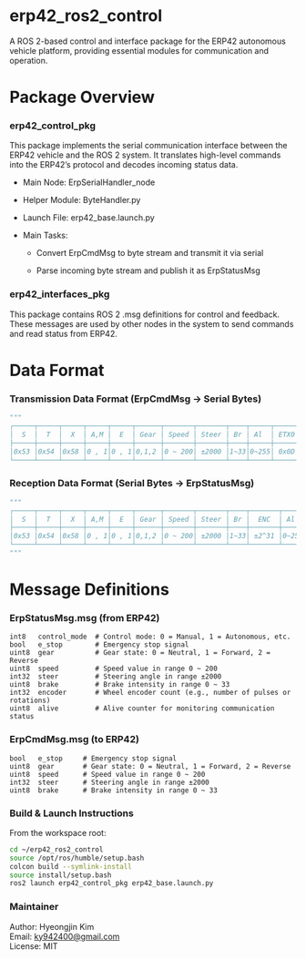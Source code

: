 # erp42_ros2_control
A ROS 2-based control and interface package for the ERP42 autonomous vehicle platform, providing essential modules for communication and operation.

# Package Overview
### erp42_control_pkg
This package implements the serial communication interface between the ERP42 vehicle and the ROS 2 system. It translates high-level commands into the ERP42’s protocol and decodes incoming status data.

* Main Node: ErpSerialHandler_node

* Helper Module: ByteHandler.py

* Launch File: erp42_base.launch.py

* Main Tasks:

    * Convert ErpCmdMsg to byte stream and transmit it via serial

  * Parse incoming byte stream and publish it as ErpStatusMsg

### erp42_interfaces_pkg
This package contains ROS 2 .msg definitions for control and feedback. These messages are used by other nodes in the system to send commands and read status from ERP42.

# Data Format
### Transmission Data Format (ErpCmdMsg → Serial Bytes)

```python
"""
┌─────┬─────┬─────┬─────┬─────┬──────┬───────┬───────┬────┬─────┬──────┬──────┐
│  S  │  T  │  X  │ A,M │  E  │ Gear │ Speed │ Steer │ Br │ Al  │ ETX0 │ ETX1 │
├─────┼─────┼─────┼─────┼─────┼──────┼───────┼───────┼────┼─────┼──────┼──────┤
│0x53 │0x54 │0x58 │0 , 1│0 , 1│0,1,2 │0 ~ 200│ ±2000 │1~33│0~255│ 0x0D │ 0x0A │
└─────┴─────┴─────┴─────┴─────┴──────┴───────┴───────┴────┴─────┴──────┴──────┘
```

### Reception Data Format (Serial Bytes → ErpStatusMsg)

```python
"""
┌─────┬─────┬─────┬─────┬─────┬──────┬───────┬───────┬────┬───────┬─────┬──────┬──────┐
│  S  │  T  │  X  │ A,M │  E  │ Gear │ Speed │ Steer │ Br │  ENC  │ Al  │ ETX0 │ ETX1 │
├─────┼─────┼─────┼─────┼─────┼──────┼───────┼───────┼────┼───────┼─────┼──────┼──────┤
│0x53 │0x54 │0x58 │0 , 1│0 , 1│0,1,2 │0 ~ 200│ ±2000 │1~33│ ±2^31 │0~255│ 0x0D │ 0x0A │
└─────┴─────┴─────┴─────┴─────┴──────┴───────┴───────┴────┴───────┴─────┴──────┴──────┘
"""
```


# Message Definitions
### ErpStatusMsg.msg (from ERP42)
```msg
int8   control_mode  # Control mode: 0 = Manual, 1 = Autonomous, etc.  
bool   e_stop        # Emergency stop signal  
uint8  gear          # Gear state: 0 = Neutral, 1 = Forward, 2 = Reverse  
uint8  speed         # Speed value in range 0 ~ 200  
int32  steer         # Steering angle in range ±2000  
uint8  brake         # Brake intensity in range 0 ~ 33  
int32  encoder       # Wheel encoder count (e.g., number of pulses or rotations)  
uint8  alive         # Alive counter for monitoring communication status  

```
### ErpCmdMsg.msg (to ERP42)
```msg
bool   e_stop     # Emergency stop signal  
uint8  gear       # Gear state: 0 = Neutral, 1 = Forward, 2 = Reverse  
uint8  speed      # Speed value in range 0 ~ 200  
int32  steer      # Steering angle in range ±2000  
uint8  brake      # Brake intensity in range 0 ~ 33  
```

### Build & Launch Instructions
From the workspace root:
```sh
cd ~/erp42_ros2_control
source /opt/ros/humble/setup.bash
colcon build --symlink-install
source install/setup.bash
ros2 launch erp42_control_pkg erp42_base.launch.py
```

### Maintainer
Author: Hyeongjin Kim  
Email: ky942400@gmail.com  
License: MIT  